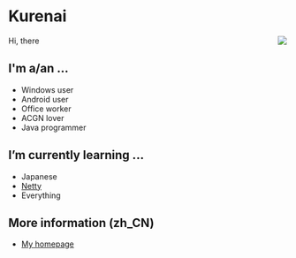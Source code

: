 # Kurenai
<img align="right" src="https://github-readme-stats.vercel.app/api?username=KurenaiRyu&show_icons=true&hide_border=true&icon_color=586069&title_color=a0a9af">

Hi, there

## I'm a/an ...
  - Windows user
  - Android user
  - Office worker
  - ACGN lover
  - Java programmer

<img align="right" src="https://bgm.tv/chart/img/161589" alt="">

## I’m currently learning ...

  - Japanese
  - [Netty](https://github.com/netty/netty)
  - Everything
## More information (zh_CN)
<img align="right" src="https://count.getloli.com/get/@kurenai.moe?theme=rule34" alt="">

  - [My homepage](https://www.kurenai.moe)
